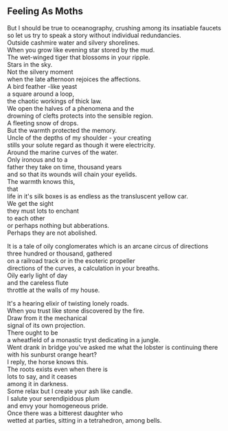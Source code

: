 Feeling As Moths
----------------
But I should be true to oceanography, crushing among its insatiable faucets  
so let us try to speak a story without individual redundancies.  
Outside cashmire water and silvery shorelines.  
When you grow like evening star stored by the mud.  
The wet-winged tiger that blossoms in your ripple.  
Stars in the sky.  
Not the silvery moment  
when the late afternoon rejoices the affections.  
A bird feather -like yeast  
a square around a loop,  
the chaotic workings of thick law.  
We open the halves of a phenomena and the  
drowning of clefts protects into the sensible region.  
A fleeting snow of drops.  
But the warmth protected the memory.  
Uncle of the depths of my shoulder - your creating  
stills your solute regard as though it were electricity.  
Around the marine curves of the water.  
Only ironous and to a  
father they take on time, thousand years  
and so that its wounds will chain your eyelids.  
The warmth knows this,  
that  
life in it's silk boxes is as endless as the transluscent yellow car.  
We get the sight  
they must lots to enchant  
to each other  
or perhaps nothing but abberations.  
Perhaps they are not abolished.  
  
It is a tale of oily conglomerates which is an arcane circus of directions  
three hundred or thousand, gathered  
on a railroad track or in the esoteric propeller  
directions of the curves, a calculation in your breaths.  
Oily early light of day  
and the careless flute  
throttle at the walls of my house.  
  
It's a hearing elixir of twisting lonely roads.  
When you trust like stone discovered by the fire.  
Draw from it the mechanical  
signal of its own projection.  
There ought to be  
a wheatfield of a monastic tryst dedicating in a jungle.  
Went drank in bridge you've asked me what the lobster is continuing there with his sunburst orange heart?  
I reply, the horse knows this.  
The roots exists even when there is  
lots to say, and it ceases  
among it in darkness.  
Some relax but I create your ash like candle.  
I salute your serendipidous plum  
and envy your homogeneous pride.  
Once there was a bitterest daughter who  
wetted at parties, sitting in a tetrahedron, among bells.  
